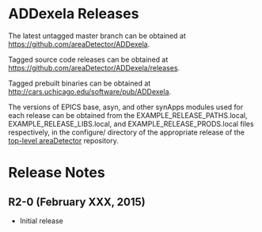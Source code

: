 ADDexela Releases
======================

The latest untagged master branch can be obtained at
https://github.com/areaDetector/ADDexela.

Tagged source code releases can be obtained at 
https://github.com/areaDetector/ADDexela/releases.

Tagged prebuilt binaries can be obtained at
http://cars.uchicago.edu/software/pub/ADDexela.

The versions of EPICS base, asyn, and other synApps modules used for each release can be obtained from 
the EXAMPLE_RELEASE_PATHS.local, EXAMPLE_RELEASE_LIBS.local, and EXAMPLE_RELEASE_PRODS.local
files respectively, in the configure/ directory of the appropriate release of the 
[top-level areaDetector](https://github.com/areaDetector/areaDetector) repository.


Release Notes
=============

R2-0 (February XXX, 2015)
----
* Initial release

